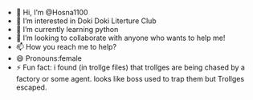 - 👋 Hi, I’m @Hosna1100
- 👀 I’m interested in Doki Doki Literture Club
- 🌱 I’m currently learning python
- 💞️ I’m looking to collaborate with anyone who wants to help me!
- 📫 How you reach me to help?
- 😄 Pronouns:female
- ⚡ Fun fact: i found (in trollge files) that trollges are being chased by a factory or some agent. looks like boss used to trap them but Trollges escaped.

<!---
Hosna1100/Hosna1100 is a ✨ special ✨ repository because its `README.md` (this file) appears on your GitHub profile.
You can click the Preview link to take a look at your changes.
--->

